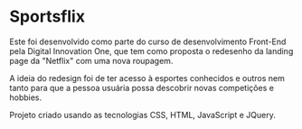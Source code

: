 # Sportsflix

Este foi desenvolvido como parte do curso de desenvolvimento Front-End pela Digital Innovation One, que tem como proposta o redesenho da landing page da "Netflix" com uma nova roupagem.

A ideia do redesign foi de ter acesso à esportes conhecidos e outros nem tanto para que a pessoa usuária possa descobrir novas competições e hobbies.

Projeto criado usando as tecnologias CSS, HTML, JavaScript e JQuery.
